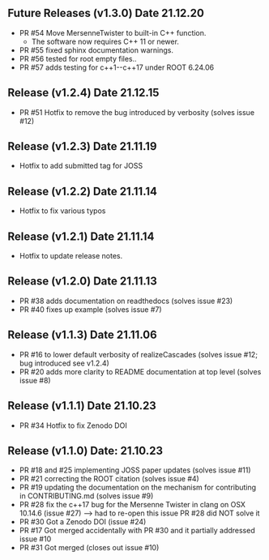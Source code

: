 ## Future Releases (v1.3.0) Date 21.12.20

* PR #54 Move MersenneTwister to built-in C++ function.
	* The software now requires C++ 11 or newer.
* PR #55 fixed sphinx documentation warnings. 
* PR #56 tested for root empty files..
* PR #57 adds testing for c++1--c++17 under ROOT 6.24.06

## Release (v1.2.4) Date 21.12.15

* PR #51 Hotfix to remove the bug introduced by verbosity (solves issue #12)

## Release (v1.2.3) Date 21.11.19

* Hotfix to add submitted tag for JOSS

## Release (v1.2.2) Date 21.11.14

* Hotfix to fix various typos

## Release (v1.2.1) Date 21.11.14

* Hotfix to update release notes. 

## Release (v1.2.0) Date 21.11.13

* PR #38 adds documentation on readthedocs (solves issue #23)
* PR #40 fixes up example (solves issue #7)


## Release (v1.1.3) Date 21.11.06

* PR #16 to lower default verbosity of realizeCascades (solves issue #12; bug introduced see v1.2.4)
* PR #20 adds more clarity to README documentation at top level (solves issue #8)

## Release (v1.1.1) Date 21.10.23

* PR #34 Hotfix to fix Zenodo DOI

## Release (v1.1.0) Date: 21.10.23

* PR #18 and #25 implementing JOSS paper updates (solves issue #11)
* PR #21 correcting the ROOT citation (solves issue #4)
* PR #19 updating the documentation on the mechanism for contributing in CONTRIBUTING.md (solves issue #9)
* PR #28 fix the c++17 bug for the Mersenne Twister in clang on OSX 10.14.6 (issue #27) --> had to re-open this issue PR #28 did NOT solve it
* PR #30 Got a Zenodo DOI (issue #24) 
* PR #17 Got merged accidentally with PR #30 and it partially addressed issue #10 
* PR #31 Got merged (closes out issue #10)
